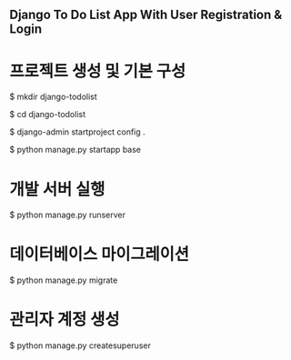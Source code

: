 ## Django To Do List App With User Registration & Login


# 프로젝트 생성 및 기본 구성

$ mkdir django-todolist

$ cd django-todolist

$ django-admin startproject config .

$ python manage.py startapp base


# 개발 서버 실행

$ python manage.py runserver


# 데이터베이스 마이그레이션

$ python manage.py migrate


# 관리자 계정 생성

$ python manage.py createsuperuser
